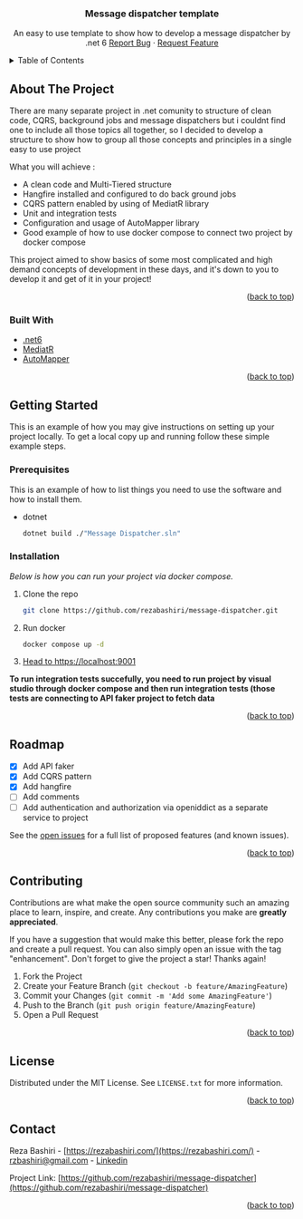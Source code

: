 <div id="top"></div>

<div align="center">
  <a href="https://github.com/rezabashiri/message-dispatcher">
   </a>

  <h3 align="center">Message dispatcher template</h3>

  <p align="center">
    An easy to use template to show how to develop a message dispatcher by .net 6
    <a href="https://github.com/rezabashiri/message-dispatcher/issues">Report Bug</a>
    ·
    <a href="https://github.com/rezabashiri/message-dispatcher/issues">Request Feature</a>
  </p>
</div>

<!-- TABLE OF CONTENTS -->
<details>
  <summary>Table of Contents</summary>
  <ol>
    <li>
      <a href="#about-the-project">About The Project</a>
      <ul>
        <li><a href="#built-with">Built With</a></li>
      </ul>
    </li>
    <li>
      <a href="#getting-started">Getting Started</a>
      <ul>
        <li><a href="#prerequisites">Prerequisites</a></li>
        <li><a href="#installation">Installation</a></li>
      </ul>
    </li>
    <li><a href="#roadmap">Roadmap</a></li>
    <li><a href="#contributing">Contributing</a></li>
    <li><a href="#license">License</a></li>
    <li><a href="#contact">Contact</a></li>
  </ol>
</details>

<!-- ABOUT THE PROJECT -->

## About The Project

There are many separate project in .net comunity to structure of clean code, CQRS, background jobs and message dispatchers but i couldnt find one to include all those topics all together, so I decided to develop a structure to show how to group all those concepts and principles in a single easy to use project

What you will achieve :

- A clean code and Multi-Tiered structure
- Hangfire installed and configured to do back ground jobs
- CQRS pattern enabled by using of MediatR library
- Unit and integration tests
- Configuration and usage of AutoMapper library
- Good example of how to use docker compose to connect two project by docker compose

This project aimed to show basics of some most complicated and high demand concepts of development in these days, and it's down to you to develop it and get of it in your project!

<p align="right">(<a href="#top">back to top</a>)</p>

### Built With

- [.net6](https://dotnet.microsoft.com/en-us/download/dotnet/6.0)
- [MediatR](https://github.com/jbogard/MediatR)
- [AutoMapper](https://github.com/AutoMapper/AutoMapper)

<p align="right">(<a href="#top">back to top</a>)</p>

<!-- GETTING STARTED -->

## Getting Started

This is an example of how you may give instructions on setting up your project locally.
To get a local copy up and running follow these simple example steps.

### Prerequisites

This is an example of how to list things you need to use the software and how to install them.

- dotnet
  ```sh
  dotnet build ./"Message Dispatcher.sln"
  ```

### Installation

_Below is how you can run your project via docker compose._

1. Clone the repo
   ```sh
   git clone https://github.com/rezabashiri/message-dispatcher.git
   ```
2. Run docker
   ```sh
   docker compose up -d
   ```
3. [Head to https://localhost:9001](https://localhost:9001)

<strong>To run integration tests succefully, you need to run project by visual studio through docker compose and then run integration tests (those tests are connecting to API faker project to fetch data</strong>

<p align="right">(<a href="#top">back to top</a>)</p>

<!-- ROADMAP -->

## Roadmap

- [x] Add API faker
- [x] Add CQRS pattern
- [x] Add hangfire
- [ ] Add comments
- [ ] Add authentication and authorization via openiddict as a separate service to project

See the [open issues](https://github.com/rezabashiri/message-dispatcher/issues) for a full list of proposed features (and known issues).

<p align="right">(<a href="#top">back to top</a>)</p>

<!-- CONTRIBUTING -->

## Contributing

Contributions are what make the open source community such an amazing place to learn, inspire, and create. Any contributions you make are **greatly appreciated**.

If you have a suggestion that would make this better, please fork the repo and create a pull request. You can also simply open an issue with the tag "enhancement".
Don't forget to give the project a star! Thanks again!

1. Fork the Project
2. Create your Feature Branch (`git checkout -b feature/AmazingFeature`)
3. Commit your Changes (`git commit -m 'Add some AmazingFeature'`)
4. Push to the Branch (`git push origin feature/AmazingFeature`)
5. Open a Pull Request

<p align="right">(<a href="#top">back to top</a>)</p>

<!-- LICENSE -->

## License

Distributed under the MIT License. See `LICENSE.txt` for more information.

<p align="right">(<a href="#top">back to top</a>)</p>

<!-- CONTACT -->

## Contact

Reza Bashiri - [https://rezabashiri.com/](https://rezabashiri.com/) - rzbashiri@gmail.com - [Linkedin](https://www.linkedin.com/in/reza-bashiri/)

Project Link: [https://github.com/rezabashiri/message-dispatcher](https://github.com/rezabashiri/message-dispatcher)

<p align="right">(<a href="#top">back to top</a>)</p>
